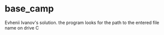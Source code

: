 # base_camp
Evhenii Ivanov's solution.
the program looks for the path to the entered file name on drive C
